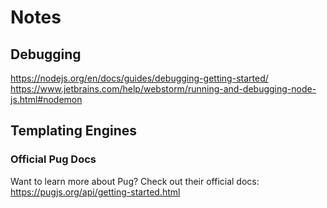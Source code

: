 # Notes
## Debugging 
https://nodejs.org/en/docs/guides/debugging-getting-started/
https://www.jetbrains.com/help/webstorm/running-and-debugging-node-js.html#nodemon

## Templating Engines
### Official Pug Docs
Want to learn more about Pug? Check out their official docs: https://pugjs.org/api/getting-started.html
